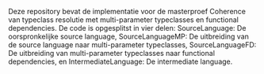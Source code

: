 Deze repository bevat de implementatie voor de masterproef Coherence van typeclass resolutie met multi-parameter typeclasses en functional dependencies.
De code is opgesplitst in vier delen: SourceLanguage: De oorspronkelijke source language, SourceLanguageMP: De uitbreiding van de source language naar multi-parameter typeclasses, SourceLanguageFD: De uitbreiding van multi-parameter typeclasses naar functional dependencies, en IntermediateLanguage: De intermediate language.

